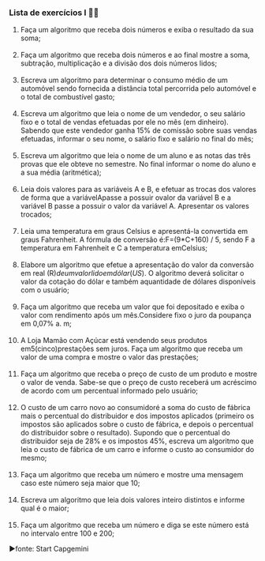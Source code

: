 
### Lista de exercícios I 🐆😁

1. Faça um algoritmo que receba dois números e exiba o resultado da sua soma;
<br><br>
2. Faça um algoritmo que receba dois números e ao final mostre a soma, subtração, multiplicação e a divisão dos dois números lidos; <br><br>
3. Escreva um algoritmo para determinar o consumo médio de um automóvel sendo fornecida a distância 
total percorrida pelo automóvel e o total de combustível gasto;<br><br>
4. Escreva um algoritmo que leia o nome de um vendedor, o seu salário fixo e o total de vendas efetuadas 
por ele no mês (em dinheiro). Sabendo que este vendedor ganha 15% de comissão sobre suas vendas 
efetuadas, informar o seu nome, o salário fixo e salário no final do mês;<br><br>
5. Escreva um algoritmo que leia o nome de um aluno e as notas das três provas que ele obteve no semestre. 
No final informar o nome do aluno e a sua média (aritmética);<br><br>
6. Leia dois valores para as variáveis A e B, e efetuar as trocas dos valores de forma que a variávelApasse a 
possuir ovalor da variável B e a variável B passe a possuir o valor da variável A. Apresentar os valores 
trocados; <br><br>
7. Leia uma temperatura em graus Celsius e apresentá-la convertida em graus Fahrenheit. A fórmula de 
conversão é:F=(9*C+160) / 5, sendo F a temperatura em Fahrenheit e C a temperatura emCelsius; <br><br>
8. Elabore um algoritmo que efetue a apresentação do valor da conversão em real (R$) de um valorlido em 
dólar (US$). O algoritmo deverá solicitar o valor da cotação do dólar e também aquantidade de dólares 
disponíveis com o usuário;<br><br>
9. Faça um algoritmo que receba um valor que foi depositado e exiba o valor com rendimento após um 
mês.Considere fixo o juro da poupança em 0,07% a. m;<br><br>
10. A Loja Mamão com Açúcar está vendendo seus produtos em5(cinco)prestações sem juros. Faça um 
algoritmo que receba um valor de uma compra e mostre o valor das prestações; <br><br>
11. Faça um algoritmo que receba o preço de custo de um produto e mostre o valor de venda. Sabe-se que o 
preço de custo receberá um acréscimo de acordo com um percentual informado pelo usuário; <br><br>
12. O custo de um carro novo ao consumidoré a soma do custo de fábrica mais o percentual do distribuidor e 
dos impostos aplicados (primeiro os impostos são aplicados sobre o custo de fábrica, e depois o percentual 
do distribuidor sobre o resultado). Supondo que o percentual do distribuidor seja de 28% e os impostos 
45%, escreva um algoritmo que leia o custo de fábrica de um carro e informe o custo ao consumidor do 
mesmo; <br><br>
13. Faça um algoritmo que receba um número e mostre uma mensagem caso este número seja maior que 10; <br><br>
14. Escreva um algoritmo que leia dois valores inteiro distintos e informe qual é o maior; <br><br>
15. Faça um algoritmo que receba um número e diga se este número está no intervalo entre 100 e 200;

▶️fonte: Start Capgemini
